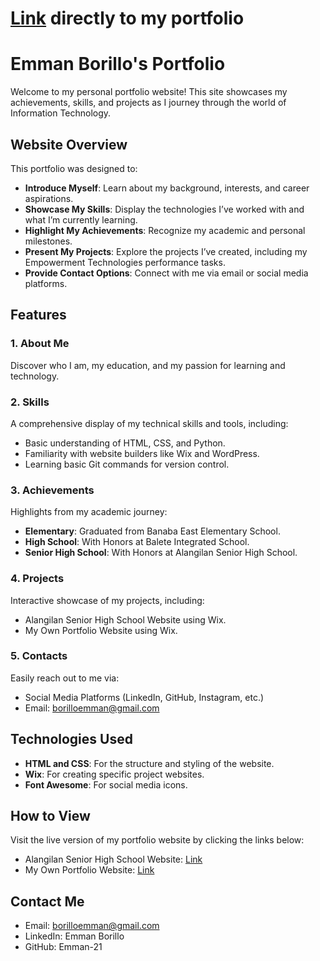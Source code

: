 # [Link](https://emman-21.github.io/My-portfolio/) directly to my portfolio 
# Emman Borillo's Portfolio

Welcome to my personal portfolio website! This site showcases my achievements, skills, and projects as I journey through the world of Information Technology.

## Website Overview

This portfolio was designed to:
- **Introduce Myself**: Learn about my background, interests, and career aspirations.
- **Showcase My Skills**: Display the technologies I’ve worked with and what I’m currently learning.
- **Highlight My Achievements**: Recognize my academic and personal milestones.
- **Present My Projects**: Explore the projects I’ve created, including my Empowerment Technologies performance tasks.
- **Provide Contact Options**: Connect with me via email or social media platforms.

## Features

### 1. About Me
Discover who I am, my education, and my passion for learning and technology.

### 2. Skills
A comprehensive display of my technical skills and tools, including:
- Basic understanding of HTML, CSS, and Python.
- Familiarity with website builders like Wix and WordPress.
- Learning basic Git commands for version control.

### 3. Achievements
Highlights from my academic journey:
- **Elementary**: Graduated from Banaba East Elementary School.
- **High School**: With Honors at Balete Integrated School.
- **Senior High School**: With Honors at Alangilan Senior High School.

### 4. Projects
Interactive showcase of my projects, including:
- Alangilan Senior High School Website using Wix.
- My Own Portfolio Website using Wix.

### 5. Contacts
Easily reach out to me via:
- Social Media Platforms (LinkedIn, GitHub, Instagram, etc.)
- Email: borilloemman@gmail.com

## Technologies Used

- **HTML and CSS**: For the structure and styling of the website.
- **Wix**: For creating specific project websites.
- **Font Awesome**: For social media icons.

## How to View

Visit the live version of my portfolio website by clicking the links below:
- Alangilan Senior High School Website: [Link](https://borilloemman.wixsite.com/alangilan-senior-hig)
- My Own Portfolio Website: [Link](https://borilloemman.wixsite.com/my-site-3)

## Contact Me

- Email: borilloemman@gmail.com
- LinkedIn: Emman Borillo
- GitHub: Emman-21





